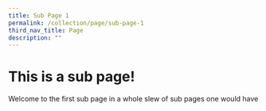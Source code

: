 ```yaml
---
title: Sub Page 1
permalink: /collection/page/sub-page-1
third_nav_title: Page
description: ""
---
```

# This is a sub page!

Welcome to the first sub page in a whole slew of sub pages one would have
